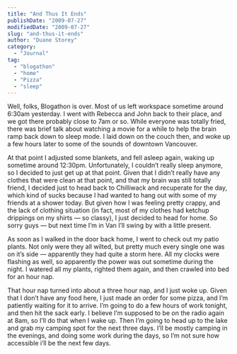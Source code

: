 ```yaml
---
title: "And Thus It Ends"
publishDate: "2009-07-27"
modifiedDate: "2009-07-27"
slug: "and-thus-it-ends"
author: "Duane Storey"
category:
  - "Journal"
tag:
  - "blogathon"
  - "home"
  - "Pizza"
  - "sleep"
---
```


Well, folks, Blogathon is over. Most of us left workspace sometime around 6:30am yesterday. I went with Rebecca and John back to their place, and we got there probably close to 7am or so. While everyone was totally fried, there was brief talk about watching a movie for a while to help the brain ramp back down to sleep mode. I laid down on the couch then, and woke up a few hours later to some of the sounds of downtown Vancouver.

At that point I adjusted some blankets, and fell asleep again, waking up sometime around 12:30pm. Unfortunately, I couldn’t really sleep anymore, so I decided to just get up at that point. Given that I didn’t really have any clothes that were clean at that point, and that my brain was still totally friend, I decided just to head back to Chilliwack and recuperate for the day, which kind of sucks because I had wanted to hang out with some of my friends at a shower today. But given how I was feeling pretty crappy, and the lack of clothing situation (in fact, most of my clothes had ketchup drippings on my shirts — so classy), I just decided to head for home. So sorry guys — but next time I’m in Van I’ll swing by with a little present.

As soon as I walked in the door back home, I went to check out my patio plants. Not only were they all wilted, but pretty much every single one was on it’s side — apparently they had quite a storm here. All my clocks were flashing as well, so apparently the power was out sometime during the night. I watered all my plants, righted them again, and then crawled into bed for an hour nap.

That hour nap turned into about a three hour nap, and I just woke up. Given that I don’t have any food here, I just made an order for some pizza, and I’m patiently waiting for it to arrive. I’m going to do a few hours of work tonight, and then hit the sack early. I believe I’m supposed to be on the radio again at 8am, so I’ll do that when I wake up. Then I’m going to head up to the lake and grab my camping spot for the next three days. I’ll be mostly camping in the evenings, and doing some work during the days, so I’m not sure how accessible i’ll be the next few days.